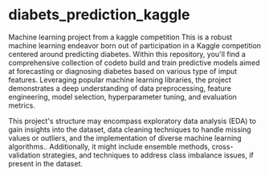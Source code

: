 # diabets_prediction_kaggle
 Machine learning project from a kaggle competition
This is a robust machine learning endeavor born out of participation in a Kaggle competition centered around predicting diabetes. 
Within this repository, you'll find a comprehensive collection of codeto build and train predictive models aimed at forecasting or diagnosing diabetes based on various type of imput features. Leveraging popular machine learning libraries, the project demonstrates a deep understanding of data preprocessing, feature engineering, model selection, hyperparameter tuning, and evaluation metrics.

This project's structure may encompass exploratory data analysis (EDA) to gain insights into the dataset, data cleaning techniques to handle missing values or outliers, and the implementation of diverse machine learning algorithms.. Additionally, it might include ensemble methods, cross-validation strategies, and techniques to address class imbalance issues, if present in the dataset.

